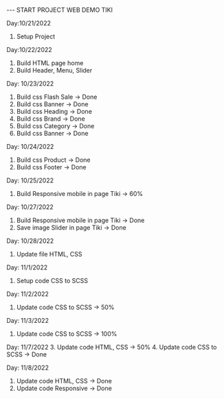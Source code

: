 --- START PROJECT WEB DEMO TIKI

Day:10/21/2022
1. Setup Project

Day:10/22/2022
1. Build HTML page home
2. Build Header, Menu, Slider

Day: 10/23/2022
1. Build css Flash Sale -> Done
2. Build css Banner -> Done
3. Build css Heading -> Done
4. Build css Brand -> Done
4. Build css Category -> Done
4. Build css Banner -> Done

Day: 10/24/2022
1. Build css Product -> Done
4. Build css Footer -> Done

Day: 10/25/2022
1. Build Responsive mobile in page Tiki -> 60%

Day: 10/27/2022
1. Build Responsive mobile in page Tiki -> Done
2. Save image Slider in page Tiki -> Done

Day: 10/28/2022
1. Update file HTML, CSS

Day: 11/1/2022
1. Setup code CSS to SCSS 

Day: 11/2/2022
1. Update code CSS to SCSS -> 50%

Day: 11/3/2022
1. Update code CSS to SCSS -> 100%

Day: 11/7/2022
3. Update code HTML, CSS -> 50%
4. Update code CSS to SCSS -> Done


Day: 11/8/2022
1. Update code HTML, CSS -> Done
1. Update code Responsive -> Done



